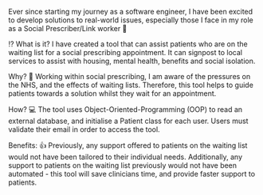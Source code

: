 Ever since starting my journey as a software engineer, I have been excited to develop solutions to real-world issues, especially those I face in my role as a Social Prescriber/Link worker 🔗

⁉ What is it?
I have created a tool that can assist patients who are on the waiting list for a social prescribing appointment. It can signpost to local services to assist with housing, mental health, benefits and social isolation.

Why? 🏥
Working within social prescribing, I am aware of the pressures on the NHS, and the effects of waiting lists. Therefore, this tool helps to guide patients towards a solution whilst they wait for an appointment.

How? 💻
The tool uses Object-Oriented-Programming (OOP) to read an external database, and initialise a Patient class for each user. Users must validate their email in order to access the tool.

Benefits: 👍
Previously, any support offered to patients on the waiting list would not have been tailored to their individual needs. Additionally, any support to patients on the waiting list previously would not have been automated - this tool will save clinicians time, and provide faster support to patients.
